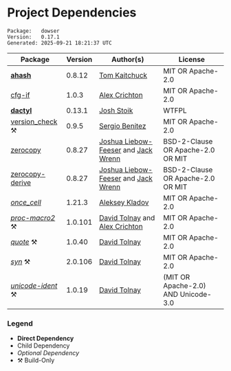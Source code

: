 # Project Dependencies
    Package:   dowser
    Version:   0.17.1
    Generated: 2025-09-21 18:21:37 UTC

| Package | Version | Author(s) | License |
| ---- | ---- | ---- | ---- |
| [**ahash**](https://github.com/tkaitchuck/ahash) | 0.8.12 | [Tom Kaitchuck](mailto:tom.kaitchuck@gmail.com) | MIT OR Apache-2.0 |
| [cfg-if](https://github.com/rust-lang/cfg-if) | 1.0.3 | [Alex Crichton](mailto:alex@alexcrichton.com) | MIT OR Apache-2.0 |
| [**dactyl**](https://github.com/Blobfolio/dactyl) | 0.13.1 | [Josh Stoik](mailto:josh@blobfolio.com) | WTFPL |
| [version_check](https://github.com/SergioBenitez/version_check) ⚒️ | 0.9.5 | [Sergio Benitez](mailto:sb@sergio.bz) | MIT OR Apache-2.0 |
| [zerocopy](https://github.com/google/zerocopy) | 0.8.27 | [Joshua Liebow-Feeser](mailto:joshlf@google.com) and [Jack Wrenn](mailto:jswrenn@amazon.com) | BSD-2-Clause OR Apache-2.0 OR MIT |
| [zerocopy-derive](https://github.com/google/zerocopy) | 0.8.27 | [Joshua Liebow-Feeser](mailto:joshlf@google.com) and [Jack Wrenn](mailto:jswrenn@amazon.com) | BSD-2-Clause OR Apache-2.0 OR MIT |
| [_once_cell_](https://github.com/matklad/once_cell) | 1.21.3 | [Aleksey Kladov](mailto:aleksey.kladov@gmail.com) | MIT OR Apache-2.0 |
| [_proc-macro2_](https://github.com/dtolnay/proc-macro2) ⚒️ | 1.0.101 | [David Tolnay](mailto:dtolnay@gmail.com) and [Alex Crichton](mailto:alex@alexcrichton.com) | MIT OR Apache-2.0 |
| [_quote_](https://github.com/dtolnay/quote) ⚒️ | 1.0.40 | [David Tolnay](mailto:dtolnay@gmail.com) | MIT OR Apache-2.0 |
| [_syn_](https://github.com/dtolnay/syn) ⚒️ | 2.0.106 | [David Tolnay](mailto:dtolnay@gmail.com) | MIT OR Apache-2.0 |
| [_unicode-ident_](https://github.com/dtolnay/unicode-ident) ⚒️ | 1.0.19 | [David Tolnay](mailto:dtolnay@gmail.com) | (MIT OR Apache-2.0) AND Unicode-3.0 |

### Legend

* **Direct Dependency**
* Child Dependency
* _Optional Dependency_
* ⚒️ Build-Only
